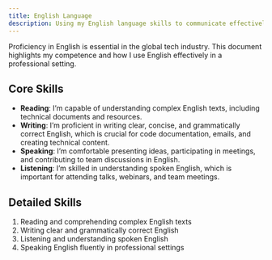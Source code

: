 ```yaml
---
title: English Language
description: Using my English language skills to communicate effectively and professionally in the tech world, both in writing and speaking.
---
```


Proficiency in English is essential in the global tech industry. This document highlights my competence and how I use English effectively in a professional setting.

## Core Skills

- **Reading**: I’m capable of understanding complex English texts, including technical documents and resources.
- **Writing**: I’m proficient in writing clear, concise, and grammatically correct English, which is crucial for code documentation, emails, and creating technical content.
- **Speaking**: I’m comfortable presenting ideas, participating in meetings, and contributing to team discussions in English.
- **Listening**: I’m skilled in understanding spoken English, which is important for attending talks, webinars, and team meetings.

## Detailed Skills

1. Reading and comprehending complex English texts
2. Writing clear and grammatically correct English
3. Listening and understanding spoken English
4. Speaking English fluently in professional settings

<!-- ## Experiences

Here are some instances where I’ve effectively used my English skills:

1. [Project 1](../projects/project1.md): A brief overview of how I used English language skills in Project 1.
2. [Project 2](../projects/project2.md): A brief overview of how I used English language skills in Project 2.

Check the respective project links for more details. -->

<!-- ## Learning Resources

- [English Language Course](url-of-the-course)
- [Resource for Improving English Writing](url-of-the-resource)
- [Resource for Enhancing English Speaking and Listening Skills](url-of-the-resource) -->
